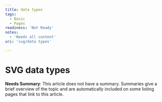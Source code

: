```yaml
---
title: data types
tags:
  - Basic
  - Pages
readiness: 'Not Ready'
notes:
  - 'Needs all content'
uri: 'svg/data types'

---
```

# SVG data types

**Needs Summary**: This article does not have a summary. Summaries give a brief overview of the topic and are automatically included on some listing pages that link to this article.

